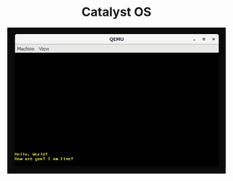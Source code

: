 
<div style="text-align: center;">
    <h1>Catalyst OS</h1>
</div>

![Hello, World!](images/hello_world.png)